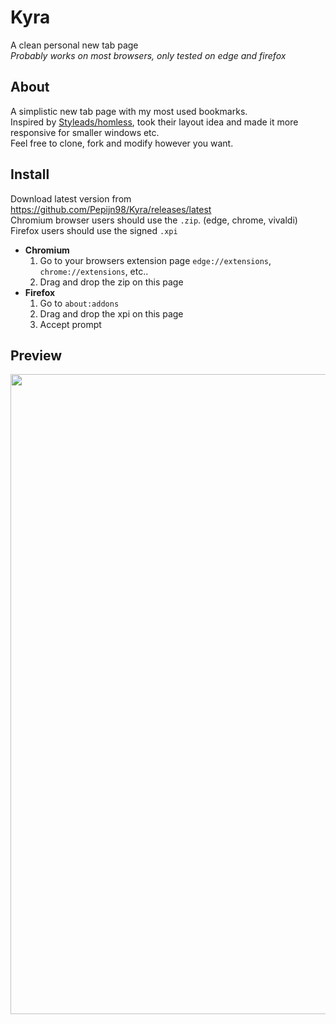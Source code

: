 # Kyra
A clean personal new tab page \
_Probably works on most browsers, only tested on edge and firefox_

## About
A simplistic new tab page with my most used bookmarks. \
Inspired by [Styleads/homless](https://github.com/Styleads/homless), took their layout idea and made it more responsive for smaller windows etc. \
Feel free to clone, fork and modify however you want.

## Install
Download latest version from https://github.com/Pepijn98/Kyra/releases/latest \
Chromium browser users should use the `.zip`. (edge, chrome, vivaldi) \
Firefox users should use the signed `.xpi`
- **Chromium**
    1. Go to your browsers extension page `edge://extensions`, `chrome://extensions`, etc..
    2. Drag and drop the zip on this page
- **Firefox**
    1. Go to `about:addons`
    2. Drag and drop the xpi on this page
    3. Accept prompt

## Preview
<img width="1024px" src="https://b.catgirlsare.sexy/7hNsW51-vtW0.jpg">
